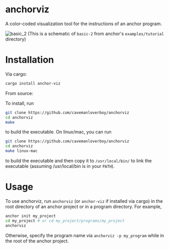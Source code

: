 # anchorviz
A color-coded visualization tool for the instructions of an anchor program. 


![basic_2](https://user-images.githubusercontent.com/93507302/155232816-7c3b34a7-9a89-4d38-abd7-79e302c91d2c.png)
(This is a schematic of `basic-2` from anchor's `examples/tutorial` directory)
# Installation
Via cargo:
```bash
cargo install anchor-viz
```

From source:

To install, run
```bash
git clone https://github.com/cavemanloverboy/anchorviz
cd anchorviz
make
```
to build the executable. On linux/mac, you can run 
```bash
git clone https://github.com/cavemanloverboy/anchorviz
cd anchorviz
make linux-mac
```
to build the executable and then copy it to `/usr/local/bin/` to link the executable (assuming /usr/local/bin is in your `PATH`).

# Usage
To use anchorviz, run `anchorviz` (or `anchor-viz` if installed via cargo) in the root directory of an anchor project or in a program directory. For example,
```bash
anchor init my_project
cd my_project # or cd my_project/programs/my_project
anchorviz
```
Otherwise, specify the program name via `anchorviz -p my_program` while in the root of the anchor project.
